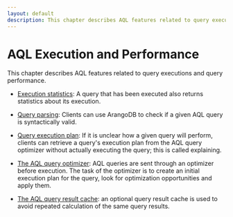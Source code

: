 ```yaml
---
layout: default
description: This chapter describes AQL features related to query executions and query performance
---
```

AQL Execution and Performance
=============================

This chapter describes AQL features related to query executions and query performance.

* [Execution statistics](executionandperformance-querystatistics.html): A query that has been executed also returns statistics about its execution. 

* [Query parsing](executionandperformance-parsingqueries.html): Clients can use ArangoDB to check if a given AQL query is syntactically valid. 

* [Query execution plan](executionandperformance-explainingqueries.html): If it is unclear how a given query will perform, clients can retrieve a query's execution plan from the AQL query optimizer without actually executing the query; this is called explaining.

* [The AQL query optimizer](executionandperformance-optimizer.html): AQL queries are sent through an optimizer before execution. The task of the optimizer is to create an initial execution plan for the query, look for optimization opportunities and apply them.

* [The AQL query result cache](executionandperformance-querycache.html): an optional query result cache is used to avoid repeated calculation of the same query results.
